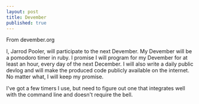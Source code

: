 ```yaml
---
layout: post
title: Devember
published: true
---
```

From devember.org

I, Jarrod Pooler, will participate to the next Devember. My Devember will be a pomodoro timer in ruby. I promise I will program for my Devember for at least an hour, every day of the next December. I will also write a daily public devlog and will make the produced code publicly available on the internet. No matter what, I will keep my promise.

I've got a few timers I use, but need to figure out one that integrates well with the command line and doesn't require the bell.